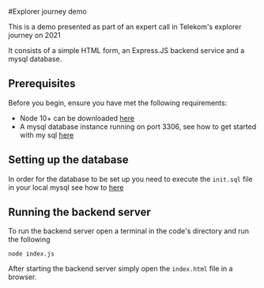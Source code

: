#Explorer journey demo

This is a demo presented as part of an expert call in Telekom's explorer journey on 2021

It consists of a simple HTML form, an Express.JS backend service and a mysql database.


## Prerequisites

Before you begin, ensure you have met the following requirements:
* Node 10+ can be downloaded [here](https://nodejs.org/en/download/)
* A mysql database instance running on port 3306, see how to get started with my sql [here](https://dev.mysql.com/doc/mysql-getting-started/en/)

## Setting up the database
In order for the database to be set up you need to execute the `init.sql` file in your local mysql see how to [here](https://www.tutorialspoint.com/run-sql-file-in-mysql-database-from-terminal)

## Running the backend server

To run the backend server open a terminal in the code's directory and run the following
```
node index.js
```
After starting the backend server simply open the `index.html` file in a browser.  